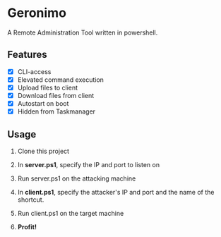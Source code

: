 # Geronimo
A Remote Administration Tool written in powershell.

## Features
- [x] CLI-access
- [x] Elevated command execution
- [x] Upload files to client
- [x] Download files from client
- [x] Autostart on boot
- [x] Hidden from Taskmanager

## Usage
1. Clone this project

2. In **server.ps1**, specify the IP and port to listen on
3. Run server.ps1 on the attacking machine

4. In **client.ps1**, specify the attacker's IP and port and the name of the shortcut.
5. Run client.ps1 on the target machine
6. **Profit!**
